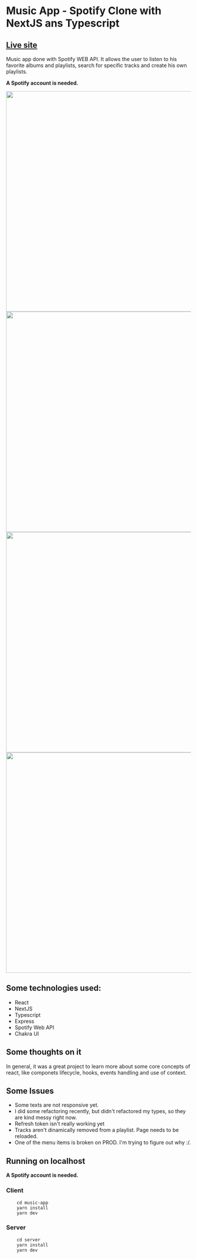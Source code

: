 ﻿# Music App - Spotify Clone with NextJS ans Typescript
 ## [Live site](https://hulmers-spotify-clone.vercel.app/) 
Music app done with Spotify WEB API. It allows the user to listen to his favorite albums and playlists, search for specific tracks and create his own playlists.

**A Spotify account is needed.**

<img src='https://i.gyazo.com/c16d764fa7f05dce0e7fffc2d67c6280.png' width='600px'/>
<img src='https://i.gyazo.com/6001e515a3b5a6b3f73ef3eee18e1e8f.png' width='600px'/>
<img src='https://i.gyazo.com/7672e9c2614761bd9d2615583ae2f1ce.png' width='600px'/>
<img src='https://i.gyazo.com/a291a895de030e16e7938806d6682592.png' width='600px'/>

## Some technologies used:
- React
- NextJS
- Typescript
- Express
- Spotify Web API
- Chakra UI

## Some thoughts on it
In general, it was a great project to learn more about some core concepts of react, like componets lifecycle, hooks, events handling and use of context.
## Some Issues
- Some texts are not responsive yet.
- I did some refactoring recently, but didn't refactored my types, so they are kind messy right now.
- Refresh token isn't really working yet
- Tracks aren't dinamically removed from a playlist. Page needs to be reloaded.
- One of the menu items is broken on PROD. I'm trying to figure out why :/. 

## Running on localhost
**A Spotify account is needed.**

### Client
```
    cd music-app
    yarn install
    yarn dev
```

### Server
```
    cd server
    yarn install
    yarn dev
```



